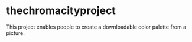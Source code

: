 # thechromacityproject
This project enables people to create a downloadable color palette from a picture.
